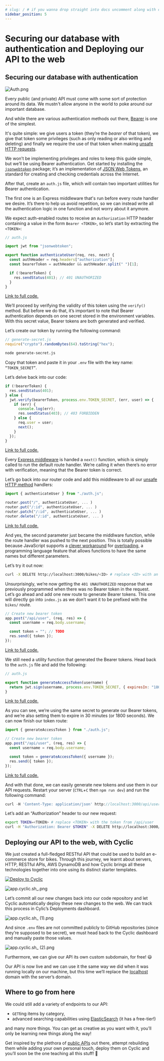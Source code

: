 ```yaml
---
# slug: / # if you wanna drop straight into docs uncomment along with config change
sidebar_position: 5
---
```


# Securing our database with authentication and Deploying our API to the web

## Securing our database with authentication

![Auth.png](../../../static/img/tutorial/rest-api/Auth.png)

Every public (and private) API must come with some sort of protection around its data. We mustn't allow anyone in the world to poke around our important database.

And while there are various authentication methods out there, [Bearer](https://swagger.io/docs/specification/authentication/bearer-authentication/) is one of the simplest.

It's quite simple: we give users a token (they’re the *bearer* of that token), we give that token some privileges (such as only reading or also writing and deleting) and finally we require the use of that token when making [unsafe HTTP requests](https://developer.mozilla.org/en-US/docs/Glossary/Safe/HTTP).

We won’t be implementing privileges and roles to keep this guide simple, but we’ll be using Bearer authentication. Get started by installing the [`jsonwebtoken`](https://www.npmjs.com/package/jsonwebtoken) package; it’s an implementation of [JSON Web Tokens](https://jwt.io/), an standard for creating and checking credentials across the Internet.

After that, create an `auth.js` file, which will contain two important utilities for Bearer authentication.

The first one is an Express middleware that's run before every route handler we desire. It’s there to help us avoid repetition, so we can instead write all the authentication logic in one function and not worry about it anymore.

We expect auth-enabled routes to receive an `Authorization` HTTP header containing a value in the form `Bearer <TOKEN>`, so let’s start by extracting the `<TOKEN>`:

```javascript
// auth.js

import jwt from "jsonwebtoken";

export function authenticateUser(req, res, next) {
  const authHeader = req.headers["authorization"];
  const bearerToken = authHeader && authHeader.split(" ")[1];

  if (!bearerToken) {
    res.sendStatus(401); // 401 UNAUTHORIZED
  }
}
```

[Link to full code.](https://github.com/eludadev/bikes-api/blob/main/auth.js)

We’ll proceed by verifying the validity of this token using the `verify()` method. But before we do that, it’s important to note that Bearer authentication depends on one secret stored in the environment variables. With this secret value, Bearer tokens are both generated and verified.

Let’s create our token by running the following command:

```javascript
// generate-secret.js
require("crypto").randomBytes(64).toString("hex");
```

```bash
node generate-secret.js
```

Copy that token and paste it in your `.env` file with the key name: `“TOKEN_SECRET”`.

Let’s delve back into our code:

```javascript
if (!bearerToken) {
  res.sendStatus(401);
} else {
  jwt.verify(bearerToken, process.env.TOKEN_SECRET, (err, user) => {
    if (err) {
      console.log(err);
      res.sendStatus(403); // 403 FORBIDDEN
    } else {
      req.user = user;
      next();
    }
  });
}
```

[Link to full code.](https://github.com/eludadev/bikes-api/blob/main/auth.js)

Every [Express middleware](http://expressjs.com/en/guide/using-middleware.html) is handed a `next()` function, which is simply called to run the default route handler. We’re calling it when there’s no error with verification, meaning that the Bearer token is correct.

Let’s go back into our router code and add this middleware to all our [unsafe HTTP method](https://developer.mozilla.org/en-US/docs/Glossary/Safe/HTTP) handlers:

```javascript
import { authenticateUser } from "./auth.js";

router.post("/", authenticateUser, ... )
router.put("/:id", authenticateUser, ... )
router.patch("/:id", authenticateUser, ... )
router.delete("/:id", authenticateUser, ... )
```

[Link to full code.](https://github.com/eludadev/bikes-api/blob/main/router.js)

And yes, the second parameter just became the middlware function, while the route handler was pushed to the next position. This is totally possible because JavaScript supports a [clever workaround](https://stackoverflow.com/a/457589) for [overloading](https://en.wikipedia.org/wiki/Function_overloading), a programming language feature that allows functions to have the same names but different parameters.

Let’s try it out now:

```bash
curl -X DELETE http://localhost:3000/bikes/<ID> # replace <ID> with an ID from the response to /all
```

Unsurprisingly, we’re now getting the `401 UNAUTHORIZED` response that we previously programmed when there was no Bearer token in the request. Let’s go ahead and add one new route to generate Bearer tokens. This one will directly go into `index.js` as we don’t want it to be prefixed with the `bikes/` route.

```javascript
// Create new bearer token
app.post("/api/user", (req, res) => {
  const username = req.body.username;

  const token = ""; // TODO
  res.send({ token });
});
```

[Link to full code.](https://github.com/eludadev/bikes-api/blob/main/index.js)

We still need a utility function that generated the Bearer tokens. Head back to the `auth.js` file and add the following:

```javascript
// auth.js

export function generateAccessToken(username) {
  return jwt.sign(username, process.env.TOKEN_SECRET, { expiresIn: "1800s" });
}
```

[Link to full code.](https://github.com/eludadev/bikes-api/blob/main/auth.js)

As you can see, we’re using the same secret to generate our Bearer tokens, and we’re also setting them to expire in 30 minutes (or 1800 seconds). We can now finish our token route:

```javascript
import { generateAccessToken } from "./auth.js";

// Create new bearer token
app.post("/api/user", (req, res) => {
  const username = req.body.username;

  const token = generateAccessToken({ username });
  res.send({ token });
});
```

[Link to full code.](https://github.com/eludadev/bikes-api/blob/main/index.js)

And with that done, we can easily generate new tokens and use them in our API requests. Restart your server (`CTRL`+`C` then `npm run dev`) and run the following command:

```javascript
curl -H 'Content-Type: application/json' http://localhost:3000/api/user -d '{"username": "cyclic"}' | jq .token -r
```

Let’s add an “Authorization” header to our new request:

```bash
export TOKEN=<TOKEN> # replace <TOKEN> with the token from /api/user
curl -H "Authorization: Bearer $TOKEN" -X DELETE http://localhost:3000/bikes/<ID> | jq . # replace <ID> with an ID from the response to /all
```

## Deploying our API to the web, with Cyclic

We just created a full-fledged RESTful API that could be used to build an e-commerce store for bikes. Through this journey, we learnt about servers, HTTP, RESTful APIs, AWS DynamoDB and how Cyclic brings all these technologies together into one using its distinct starter templates.

[![Deploy to Cyclic](https://deploy.cyclic.sh/button.svg)](https://app.cyclic.sh/#/deploy)

![app.cyclic.sh_.png](../../../static/img/tutorial/rest-api/app.cyclic.sh_.png)

Let’s commit all our new changes back into our code repository and let Cyclic automatically deploy these new changes to the web. We can track this process in Cylic’s Deployments dashboard.

![app.cyclic.sh_ (1).png](../../../static/img/tutorial/rest-api/ENV.png)

And since `.env` files are not committed publicly to GitHub repositories (since they’re supposed to be secret), we must head back to the Cyclic dashboard and manually paste those values.

![app.cyclic.sh_ (2).png](../../../static/img/tutorial/rest-api/app.cyclic.sh__(2).png)

Furthermore, we can give our API its own custom subdomain, for free! 😃

Our API is now live and we can use it the same way we did when it was running locally on our machine, but this time we’ll replace the [localhost](http://localhost) domain with the server’s domain.

## Where to go from here

We could still add a variety of endpoints to our API:

- `GET`ting items by category,
- advanced searching capabilities using [ElasticSearch](https://aws.amazon.com/about-aws/whats-new/2015/08/amazon-dynamodb-elasticsearch-integration/) (it has a free-tier!)

and many more things. You can get as creative as you want with it, you’ll only be learning new things along the way!

Get inspired by the plethora of [public APIs](https://github.com/public-apis/public-apis) out there, attempt rebuilding them while adding your own personal touch, deploy them on Cyclic and you’ll soon be the one teaching all this stuff! 💪